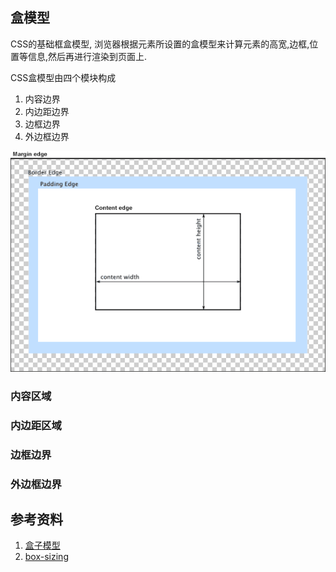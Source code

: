 ## 盒模型
CSS的基础框盒模型, 浏览器根据元素所设置的盒模型来计算元素的高宽,边框,位置等信息,然后再进行渲染到页面上.

CSS盒模型由四个模块构成
1. 内容边界
2. 内边距边界
3. 边框边界
4. 外边框边界

![](./img/boxmodel-3.png)

### 内容区域
### 内边距区域
### 边框边界
### 外边框边界

## 参考资料
1. [盒子模型](https://developer.mozilla.org/zh-CN/docs/Web/CSS/CSS_Box_Model/Introduction_to_the_CSS_box_model)
1. [box-sizing](https://developer.mozilla.org/zh-CN/docs/Web/CSS/box-sizing)